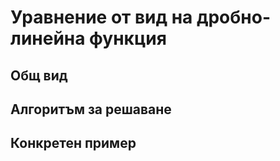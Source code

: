 # Уравнение от вид на дробно-линейна функция

## Общ вид

## Алгоритъм за решаване

## Конкретен пример